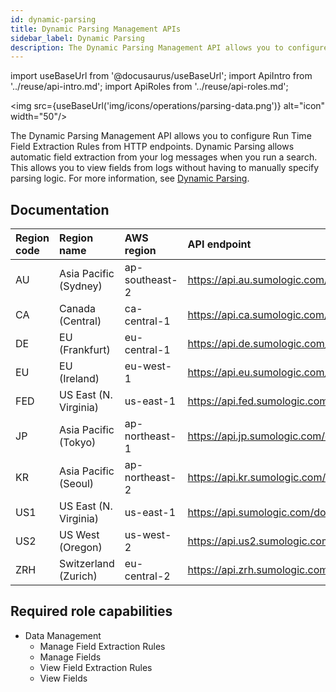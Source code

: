 ```yaml
---
id: dynamic-parsing
title: Dynamic Parsing Management APIs
sidebar_label: Dynamic Parsing
description: The Dynamic Parsing Management API allows you to configure Run Time Field Extraction Rules from HTTP endpoints.
---
```


import useBaseUrl from '@docusaurus/useBaseUrl';
import ApiIntro from '../reuse/api-intro.md';
import ApiRoles from '../reuse/api-roles.md';

<img src={useBaseUrl('img/icons/operations/parsing-data.png')} alt="icon" width="50"/>

The Dynamic Parsing Management API allows you to configure Run Time Field Extraction Rules from HTTP endpoints. Dynamic Parsing allows automatic field extraction from your log messages when you run a search. This allows you to view fields from logs without having to manually specify parsing logic. For more information, see [Dynamic Parsing](/docs/search/get-started-with-search/build-search/dynamic-parsing).

## Documentation

<ApiIntro/>

| Region code | Region name | AWS region | API endpoint |
|:----|:----|:---|:-----|
| AU  | Asia Pacific (Sydney)  | ap-southeast-2 | https://api.au.sumologic.com/docs/#tag/dynamicParsingRuleManagement   |
| CA  | Canada (Central)       | ca-central-1   | https://api.ca.sumologic.com/docs/#tag/dynamicParsingRuleManagement   |
| DE  | EU (Frankfurt)         | eu-central-1   | https://api.de.sumologic.com/docs/#tag/dynamicParsingRuleManagement   |
| EU  | EU (Ireland)           | eu-west-1      | https://api.eu.sumologic.com/docs/#tag/dynamicParsingRuleManagement   |
| FED | US East (N. Virginia)  | us-east-1      | https://api.fed.sumologic.com/docs/#tag/dynamicParsingRuleManagement  |
| JP  | Asia Pacific (Tokyo)   | ap-northeast-1 | https://api.jp.sumologic.com/docs/#tag/dynamicParsingRuleManagement   |
| KR  | Asia Pacific (Seoul)   | ap-northeast-2 | https://api.kr.sumologic.com/docs/#tag/dynamicParsingRuleManagement   |
| US1 | US East (N. Virginia)  | us-east-1      | https://api.sumologic.com/docs/#tag/dynamicParsingRuleManagement      |
| US2 | US West (Oregon)       | us-west-2      | https://api.us2.sumologic.com/docs/#tag/dynamicParsingRuleManagement  |
| ZRH | Switzerland (Zurich)   | eu-central-2   | https://api.zrh.sumologic.com/docs/#tag/dynamicParsingRuleManagement  |

## Required role capabilities

<ApiRoles/>

* Data Management
    * Manage Field Extraction Rules
    * Manage Fields
    * View Field Extraction Rules
    * View Fields
